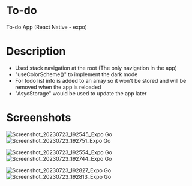 # To-do
To-do App (React Native - expo)

# Description
- Used stack navigation at the root (The only navigation in the app)
- "useColorScheme()" to implement the dark mode
- For todo list info is added to an array so it won't be stored and will be removed when the app is reloaded
- "AsycStorage" would be used to update the app later

# Screenshots


![Screenshot_20230723_192545_Expo Go](https://github.com/Holat/to-do/assets/105239299/cf731123-e95e-41d5-a6eb-11b649e07354)
![Screenshot_20230723_192751_Expo Go](https://github.com/Holat/to-do/assets/105239299/ad4c56d8-deaa-4cd3-a5cb-1190d34aeb32)


![Screenshot_20230723_192554_Expo Go](https://github.com/Holat/to-do/assets/105239299/39e9a491-6119-4f9e-bf6b-7d5e0dce2171)
![Screenshot_20230723_192744_Expo Go](https://github.com/Holat/to-do/assets/105239299/0f209d9c-a963-47b9-93ed-a3ee5301c78c)


![Screenshot_20230723_192827_Expo Go](https://github.com/Holat/to-do/assets/105239299/f08d84c6-4675-4466-967e-96b9c7d99ed8)
![Screenshot_20230723_192813_Expo Go](https://github.com/Holat/to-do/assets/105239299/2af8ec19-3a5b-4511-99ed-87a845126279)
